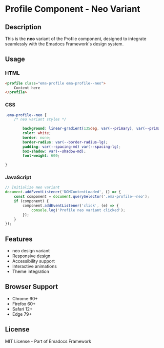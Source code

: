 # Profile Component - Neo Variant

## Description
This is the **neo** variant of the Profile component, designed to integrate seamlessly with the Emadocs Framework's design system.

## Usage

### HTML
```html
<profile class="ema-profile ema-profile--neo">
    Content here
</profile>
```

### CSS
```css
.ema-profile--neo {
    /* neo variant styles */
    
        background: linear-gradient(135deg, var(--primary), var(--primary-dark));
        color: white;
        border: none;
        border-radius: var(--border-radius-lg);
        padding: var(--spacing-md) var(--spacing-lg);
        box-shadow: var(--shadow-md);
        font-weight: 600;
    
}
```

### JavaScript
```javascript
// Initialize neo variant
document.addEventListener('DOMContentLoaded', () => {
    const component = document.querySelector('.ema-profile--neo');
    if (component) {
        component.addEventListener('click', (e) => {
            console.log('Profile neo variant clicked');
        });
    }
});
```

## Features
- neo design variant
- Responsive design
- Accessibility support
- Interactive animations
- Theme integration

## Browser Support
- Chrome 60+
- Firefox 60+
- Safari 12+
- Edge 79+

## License
MIT License - Part of Emadocs Framework
